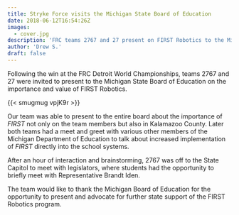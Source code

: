 ```yaml
---
title: Stryke Force visits the Michigan State Board of Education
date: 2018-06-12T16:54:26Z
images:
  - cover.jpg
description: 'FRC teams 2767 and 27 present on FIRST Robotics to the Michigan State Board of Education.'
author: 'Drew S.'
draft: false
---
```


Following the win at the FRC Detroit World Championships, teams 2767 and 27 were invited to present to the Michigan State Board of Education on the importance and value of FIRST Robotics.

<!--more-->

{{< smugmug vpjK9r >}}

Our team was able to present to the entire board about the importance of _FIRST_ not only on the team members but also in Kalamazoo County. Later both teams had a meet and greet with various other members of the Michigan Department of Education to talk about increased implementation of _FIRST_ directly into the school systems.

After an hour of interaction and brainstorming, 2767 was off to the State Capitol to meet with legislators, where students had the opportunity to briefly meet with Representative Brandt Iden.

The team would like to thank the Michigan Board of Education for the opportunity to present and advocate for further state support of the FIRST Robotics program.
